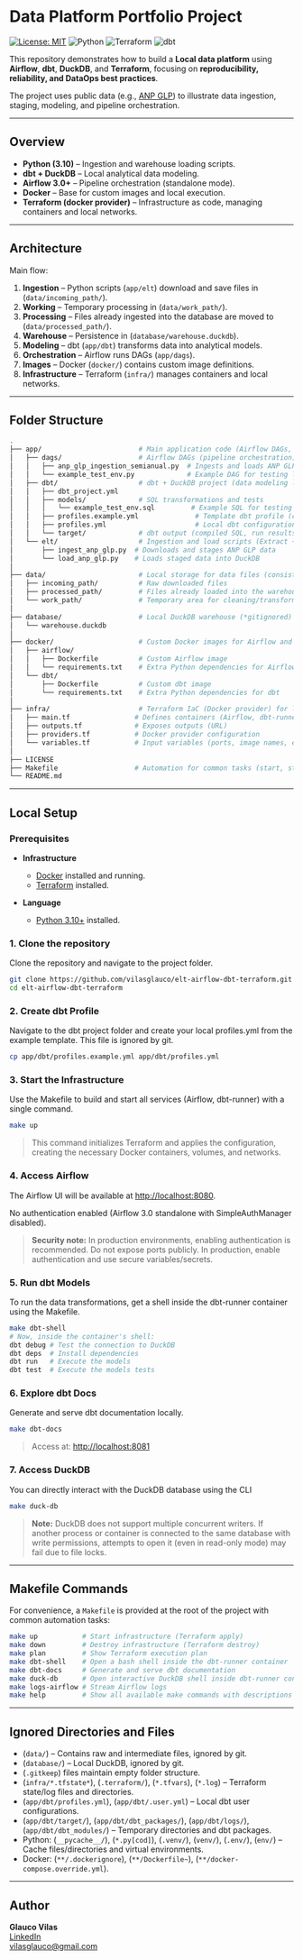 # Data Platform Portfolio Project

[![License: MIT](https://img.shields.io/badge/License-MIT-green.svg)](LICENSE)
![Python](https://img.shields.io/badge/Python-3.10-informational)
![Terraform](https://img.shields.io/badge/Terraform-Docker%20provider-informational)
![dbt](https://img.shields.io/badge/dbt-duckdb-informational)

This repository demonstrates how to build a **Local data platform** using **Airflow**, **dbt**, **DuckDB**, and **Terraform**, focusing on **reproducibility, reliability, and DataOps best practices**.

The project uses public data (e.g., [ANP GLP](https://www.gov.br/anp/pt-br/centrais-de-conteudo/dados-abertos/serie-historica-de-precos-de-combustiveis)) to illustrate data ingestion, staging, modeling, and pipeline orchestration.

---

## Overview

- **Python (3.10)** – Ingestion and warehouse loading scripts.
- **dbt + DuckDB** – Local analytical data modeling.
- **Airflow 3.0+** – Pipeline orchestration (standalone mode).
- **Docker** – Base for custom images and local execution.
- **Terraform (docker provider)** – Infrastructure as code, managing containers and local networks.

---

## Architecture

Main flow:

1. **Ingestion** – Python scripts (`app/elt`) download and save files in (`data/incoming_path/`).
2. **Working** – Temporary processing in (`data/work_path/`).
3. **Processing** – Files already ingested into the database are moved to (`data/processed_path/`).
4. **Warehouse** – Persistence in (`database/warehouse.duckdb`).
5. **Modeling** – dbt (`app/dbt`) transforms data into analytical models.
6. **Orchestration** – Airflow runs DAGs (`app/dags`).
7. **Images** – Docker (`docker/`) contains custom image definitions.
8. **Infrastructure** – Terraform (`infra/`) manages containers and local networks.

---

## Folder Structure

```bash
.
├── app/                        # Main application code (Airflow DAGs, dbt project, and ELT scripts)
│   ├── dags/                   # Airflow DAGs (pipeline orchestration)
│   │   ├── anp_glp_ingestion_semianual.py  # Ingests and loads ANP GLP semiannual dataset
│   │   └── example_test_env.py             # Example DAG for testing local environment
│   ├── dbt/                    # dbt + DuckDB project (data modeling layer)
│   │   ├── dbt_project.yml
│   │   ├── models/             # SQL transformations and tests
│   │   │   └── example_test_env.sql         # Example SQL for testing local environment
│   │   ├── profiles.example.yml              # Template dbt profile (copy as profiles.yml)
│   │   ├── profiles.yml                      # Local dbt configuration (ignored in git)
│   │   └── target/             # dbt output (compiled SQL, run results, docs)
│   └── elt/                    # Ingestion and load scripts (Extract + Load)
│       ├── ingest_anp_glp.py  # Downloads and stages ANP GLP data
│       └── load_anp_glp.py    # Loads staged data into DuckDB
│
├── data/                       # Local storage for data files (consistent with Airflow & Python configs)
│   ├── incoming_path/          # Raw downloaded files
│   ├── processed_path/         # Files already loaded into the warehouse
│   └── work_path/              # Temporary area for cleaning/transformation
│
├── database/                   # Local DuckDB warehouse (*gitignored)
│   └── warehouse.duckdb
│
├── docker/                     # Custom Docker images for Airflow and dbt
│   ├── airflow/
│   │   ├── Dockerfile          # Custom Airflow image
│   │   └── requirements.txt    # Extra Python dependencies for Airflow
│   └── dbt/
│       ├── Dockerfile          # Custom dbt image
│       └── requirements.txt    # Extra Python dependencies for dbt
│
├── infra/                      # Terraform IaC (Docker provider) for local infrastructure
│   ├── main.tf                # Defines containers (Airflow, dbt-runner, volumes, networks)
│   ├── outputs.tf             # Exposes outputs (URL)
│   ├── providers.tf           # Docker provider configuration
│   └── variables.tf           # Input variables (ports, image names, etc.)
│
├── LICENSE
├── Makefile                   # Automation for common tasks (start, stop, docs, logs)
└── README.md
```

---
## Local Setup

### Prerequisites

- **Infrastructure**
  - [Docker](https://www.docker.com/) installed and running.
  - [Terraform](https://developer.hashicorp.com/terraform/tutorials/aws-get-started/install-cli) installed.

- **Language**
  - [Python 3.10+](https://www.python.org/) installed.

### 1. Clone the repository

Clone the repository and navigate to the project folder.

```bash
git clone https://github.com/vilasglauco/elt-airflow-dbt-terraform.git
cd elt-airflow-dbt-terraform
```

### 2. Create dbt Profile

Navigate to the dbt project folder and create your local profiles.yml from the example template. This file is ignored by git.

```bash
cp app/dbt/profiles.example.yml app/dbt/profiles.yml
```

### 3. Start the Infrastructure

Use the Makefile to build and start all services (Airflow, dbt-runner) with a single command.

```bash
make up
```

> This command initializes Terraform and applies the configuration, creating the necessary Docker containers, volumes, and networks.

### 4. Access Airflow

The Airflow UI will be available at [http://localhost:8080](http://localhost:8080).

No authentication enabled (Airflow 3.0 standalone with SimpleAuthManager disabled).

> **Security note:** In production environments, enabling authentication is recommended.
> Do not expose ports publicly. In production, enable authentication and use secure variables/secrets.

### 5. Run dbt Models

To run the data transformations, get a shell inside the dbt-runner container using the Makefile.

```bash
make dbt-shell
# Now, inside the container's shell:
dbt debug # Test the connection to DuckDB
dbt deps  # Install dependencies
dbt run   # Execute the models
dbt test  # Execute the models tests
```

### 6. Explore dbt Docs

Generate and serve dbt documentation locally.

```bash
make dbt-docs
```

> Access at: [http://localhost:8081](http://localhost:8081)

### 7. Access DuckDB

You can directly interact with the DuckDB database using the CLI

```bash
make duck-db
```

> **Note:** DuckDB does not support multiple concurrent writers. 
> If another process or container is connected to the same database with write permissions, 
> attempts to open it (even in read-only mode) may fail due to file locks. 

---

## Makefile Commands

For convenience, a `Makefile` is provided at the root of the project with common automation tasks:

```bash
make up           # Start infrastructure (Terraform apply)
make down         # Destroy infrastructure (Terraform destroy)
make plan         # Show Terraform execution plan
make dbt-shell    # Open a bash shell inside the dbt-runner container
make dbt-docs     # Generate and serve dbt documentation
make duck-db      # Open interactive DuckDB shell inside dbt-runner container
make logs-airflow # Stream Airflow logs
make help         # Show all available make commands with descriptions
```

---

## Ignored Directories and Files

- (`data/`) – Contains raw and intermediate files, ignored by git.
- (`database/`) – Local DuckDB, ignored by git.
- (`.gitkeep`) files maintain empty folder structure.
- (`infra/*.tfstate*`), (`.terraform/`), (`*.tfvars`), (`*.log`) – Terraform state/log files and directories.
- (`app/dbt/profiles.yml`), (`app/dbt/.user.yml`) – Local dbt user configurations.
- (`app/dbt/target/`), (`app/dbt/dbt_packages/`), (`app/dbt/logs/`), (`app/dbt/dbt_modules/`) – Temporary directories and dbt packages.
- Python: (`__pycache__/`), (`*.py[cod]`), (`.venv/`), (`venv/`), (`.env/`), (`env/`) – Cache files/directories and virtual environments.
- Docker: (`**/.dockerignore`), (`**/Dockerfile~`), (`**/docker-compose.override.yml`).

---

## Author

**Glauco Vilas**  
[LinkedIn](https://www.linkedin.com/in/vilasglauco/)  
[vilasglauco@gmail.com](mailto:vilasglauco@gmail.com)  
